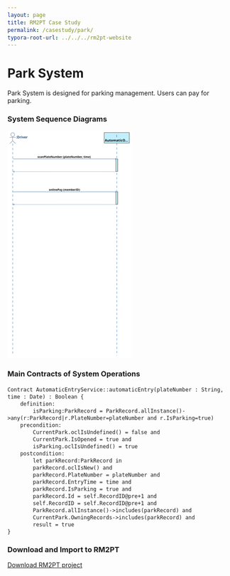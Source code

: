 ```yaml
---
layout: page
title: RM2PT Case Study
permalink: /casestudy/park/
typora-root-url: ../../../rm2pt-website
---
```


# Park System

Park System is designed for parking management. Users can pay for parking.

### System Sequence Diagrams

<img src="/imgs/cases/park-ssd.svg" alt="Alt text" style="zoom: 50%;" />

### Main Contracts of System Operations

```
Contract AutomaticEntryService::automaticEntry(plateNumber : String, time : Date) : Boolean {
    definition:
        isParking:ParkRecord = ParkRecord.allInstance()->any(r:ParkRecord|r.PlateNumber=plateNumber and r.IsParking=true)
    precondition:
        CurrentPark.oclIsUndefined() = false and
        CurrentPark.IsOpened = true and
        isParking.oclIsUndefined() = true
    postcondition:
        let parkRecord:ParkRecord in
        parkRecord.oclIsNew() and
        parkRecord.PlateNumber = plateNumber and
        parkRecord.EntryTime = time and
        parkRecord.IsParking = true and
        parkRecord.Id = self.RecordID@pre+1 and
        self.RecordID = self.RecordID@pre+1 and
        ParkRecord.allInstance()->includes(parkRecord) and
        CurrentPark.OwningRecords->includes(parkRecord) and
        result = true
}
```

### Download and Import to RM2PT

[Download RM2PT project](https://github.com/RM2PT/CaseStudies)